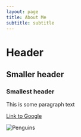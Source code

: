 ```yaml
---
layout: page
title: About Me
subtitle: subtitle
---
```


# Header

## Smaller header

### Smallest header

This is some paragraph text

[Link to Google](www.google.com)

![Penguins](https://oceanwide-4579.kxcdn.com/uploads/media-dynamic/cache/jpg_optimize/uploads/media/default/0001/40/thumb_39273_default_1600.jpeg)

